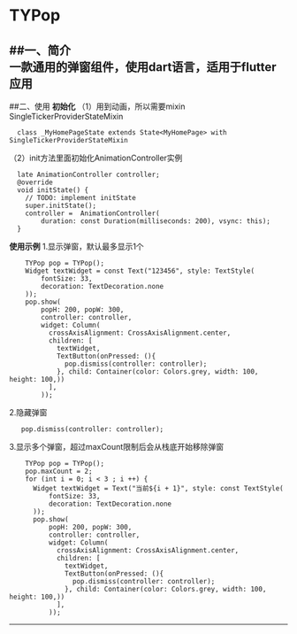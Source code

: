 # TYPop
##一、简介  
一款通用的弹窗组件，使用dart语言，适用于flutter应用  
------------------------------
##二、使用
**初始化**
（1）用到动画，所以需要mixin SingleTickerProviderStateMixin
```
  class _MyHomePageState extends State<MyHomePage> with SingleTickerProviderStateMixin
```
（2）init方法里面初始化AnimationController实例
```
  late AnimationController controller;
  @override
  void initState() {
    // TODO: implement initState
    super.initState();
    controller =  AnimationController(
        duration: const Duration(milliseconds: 200), vsync: this);
  }
```
**使用示例**
1.显示弹窗，默认最多显示1个  
```
    TYPop pop = TYPop();
    Widget textWidget = const Text("123456", style: TextStyle(
        fontSize: 33,
        decoration: TextDecoration.none
    ));
    pop.show(
        popH: 200, popW: 300,
        controller: controller,
        widget: Column(
          crossAxisAlignment: CrossAxisAlignment.center,
          children: [
            textWidget,
            TextButton(onPressed: (){
              pop.dismiss(controller: controller);
            }, child: Container(color: Colors.grey, width: 100, height: 100,))
          ],
        ));
```
2.隐藏弹窗  
```  
   pop.dismiss(controller: controller);
```
3.显示多个弹窗，超过maxCount限制后会从栈底开始移除弹窗  
```
    TYPop pop = TYPop();
    pop.maxCount = 2;
    for (int i = 0; i < 3 ; i ++) {
      Widget textWidget = Text("当前${i + 1}", style: const TextStyle(
          fontSize: 33,
          decoration: TextDecoration.none
      ));
      pop.show(
          popH: 200, popW: 300,
          controller: controller,
          widget: Column(
            crossAxisAlignment: CrossAxisAlignment.center,
            children: [
              textWidget,
              TextButton(onPressed: (){
                pop.dismiss(controller: controller);
              }, child: Container(color: Colors.grey, width: 100, height: 100,))
            ],
          ));
```
------------------------------



